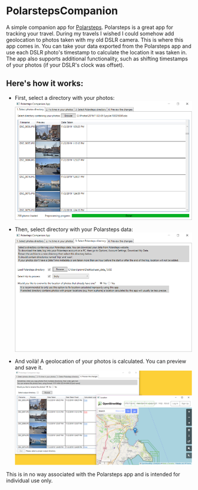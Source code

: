 # PolarstepsCompanion
A simple companion app for [Polarsteps](https://www.polarsteps.com/). Polarsteps is a great app for tracking your travel. During my travels I wished I could somehow add geolocation to photos taken with my old DSLR camera. This is where this app comes in. You can take your data exported from the Polarsteps app and use each DSLR photo's timestamp to calculate the location it was taken in. The app also supports additional functionality, such as shifting timestamps of your photos (if your DSLR's clock was offset).

## Here's how it works:
* First, select a directory with your photos:
![](https://github.com/AdrianSiwiec/PolarstepsCompanion/raw/master/ReadmeScreenshots/1.png)

* Then, select directory with your Polarsteps data:
![](https://github.com/AdrianSiwiec/PolarstepsCompanion/raw/master/ReadmeScreenshots/2.png)

* And voilà! A geolocation of your photos is calculated. You can preview and save it.
![](https://github.com/AdrianSiwiec/PolarstepsCompanion/raw/master/ReadmeScreenshots/3.png)

This is in no way associated with the Polarsteps app and is intended for individual use only.
